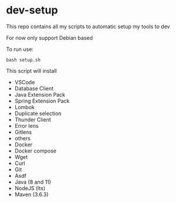 # dev-setup
This repo contains all my scripts to automatic setup my tools to dev

For now only support Debian based 

To run use:

`bash setup.sh`

This script will install
 - VSCode
  - Database Client
  - Java Extension Pack
  - Spring Extension Pack
  - Lombok
  - Duplicate selection
  - Thunder Client
  - Error lens
  - Gitlens
  - others
 - Docker
 - Docker compose
 - Wget
 - Curl
 - Git
 - Asdf
 - Java (8 and 11)
 - NodeJS (lts)
 - Maven (3.6.3)
